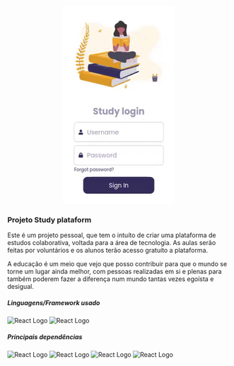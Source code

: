 <p align="center">
 <img src="exemple-plataform.gif" alt="exemplo da plataforma em uso"/>
</p>


### Projeto Study plataform
Este é um projeto pessoal, que tem o intuíto de criar uma plataforma de estudos colaborativa, voltada para a área de tecnologia. As aulas serão feitas por voluntários e os alunos terão acesso gratuíto a plataforma.

A educação é um meio que vejo que posso contribuir para que o mundo se torne um lugar ainda melhor, com pessoas realizadas em si e plenas para também poderem fazer a diferença num mundo tantas vezes egoísta e desigual.

<h5> Linguagens/Framework usado </h5>
<p>
 <img src="https://img.shields.io/badge/-React-blue??style=for-the-badge&logo=react&logoColor=white" alt="React Logo"/>
 <img src="https://img.shields.io/badge/-JavaScript-yellow??style=for-the-badge&logo=javascript&logoColor=white" alt="React Logo"/>
</p>
<h5>Principais dependências </h5>
<p>
 <img src="https://img.shields.io/badge/-React router dom-blue??style=for-the-badge&logo=react&logoColor=white" alt="React Logo"/>
 <img src="https://img.shields.io/badge/-React thunk-blue??style=for-the-badge&logo=react&logoColor=white" alt="React Logo"/>
 <img src="https://img.shields.io/badge/-Thunk-green??style=for-the-badge&logo=react&logoColor=white" alt="React Logo"/>
 <img src="https://img.shields.io/badge/-React dev tools-blue??style=for-the-badge&logo=react&logoColor=white" alt="React Logo"/>
</p>
